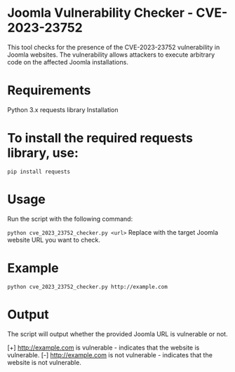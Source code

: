 # Joomla Vulnerability Checker - CVE-2023-23752
This tool checks for the presence of the CVE-2023-23752 vulnerability in Joomla websites. The vulnerability allows attackers to execute arbitrary code on the affected Joomla installations.

# Requirements
Python 3.x
requests library
Installation

# To install the required requests library, use:

`pip install requests`

# Usage
Run the script with the following command:

`python cve_2023_23752_checker.py <url>`
Replace <url> with the target Joomla website URL you want to check.

# Example
`python cve_2023_23752_checker.py http://example.com`

# Output
The script will output whether the provided Joomla URL is vulnerable or not.

[+] http://example.com is vulnerable - indicates that the website is vulnerable.
[-] http://example.com is not vulnerable - indicates that the website is not vulnerable.
